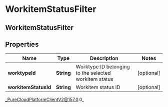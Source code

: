 # WorkitemStatusFilter

## WorkitemStatusFilter

## Properties

|Name | Type | Description | Notes|
|------------ | ------------- | ------------- | -------------|
| **worktypeId** | **String** | Worktype ID belonging to the selected workitem status | [optional] |
| **workitemStatusId** | **String** | Workitem status ID | [optional] |



_PureCloudPlatformClientV2@157.0.0_
